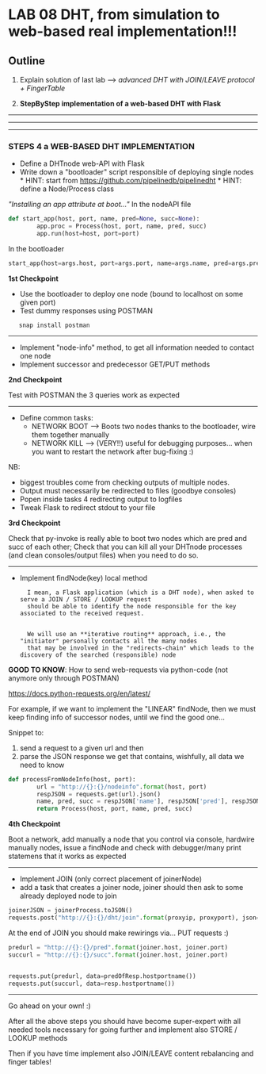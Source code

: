 ﻿# LAB 08 DHT, from simulation to web-based real implementation!!!

## Outline


1. Explain solution of last lab
   --> *advanced DHT with JOIN/LEAVE protocol + FingerTable*

2. **StepByStep implementation of a web-based DHT with Flask**

------------------------------------------------------------
------------------------------------------------------------
------------------------------------------------------------

### STEPS 4 a WEB-BASED DHT IMPLEMENTATION

- Define a DHTnode web-API with Flask
- Write down a "bootloader" script responsible of deploying single nodes
        * HINT: start from https://github.com/pipelinedb/pipelinedht
        * HINT: define a Node/Process class

*"Installing an app attribute at boot..."*
In the nodeAPI file
```Python
def start_app(host, port, name, pred=None, succ=None):
        app.proc = Process(host, port, name, pred, succ)
        app.run(host=host, port=port)
```


In the bootloader
```Python
start_app(host=args.host, port=args.port, name=args.name, pred=args.pred, succ=args.succ)
```


**1st Checkpoint**


- Use the bootloader to deploy one node (bound to localhost on some given port)
- Test dummy responses using POSTMAN


```
   snap install postman
```
------------------------------------------------------------


- Implement "node-info" method, to get all information needed to contact one node
- Implement successor and predecessor GET/PUT methods


**2nd Checkpoint**


Test with POSTMAN the 3 queries work as expected


------------------------------------------------------------


- Define common tasks:
   * NETWORK BOOT --> Boots two nodes thanks to the bootloader, wire them together manually
   * NETWORK KILL --> (VERY!!) useful for debugging purposes... when you want to restart the network after bug-fixing :)


NB:
- biggest troubles come from checking outputs of multiple nodes.
- Output must necessarily be redirected to files (goodbye consoles)
- Popen inside tasks 4 redirecting output to logfiles
- Tweak Flask to redirect stdout to your file




**3rd Checkpoint**


Check that py-invoke is really able to boot two nodes which are pred and succ of each other;
Check that you can kill all your DHTnode processes (and clean consoles/output files) when you need to do so.


------------------------------------------------------------


- Implement findNode(key) local method


        I mean, a Flask application (which is a DHT node), when asked to serve a JOIN / STORE / LOOKUP request
        should be able to identify the node responsible for the key associated to the received request.


        We will use an **iterative routing** approach, i.e., the "initiator" personally contacts all the many nodes
        that may be involved in the "redirects-chain" which leads to the discovery of the searched (responsible) node


**GOOD TO KNOW**: How to send web-requests via python-code (not anymore only through POSTMAN)


https://docs.python-requests.org/en/latest/


For example, if we want to implement the "LINEAR" findNode, then we must keep finding info
of successor nodes, until we find the good one...


Snippet to:
1. send a request to a given url and then
2. parse the JSON response we get that contains, wishfully, all data we need to know


```Python
def processFromNodeInfo(host, port):
        url = "http://{}:{}/nodeinfo".format(host, port)
        respJSON = requests.get(url).json()
        name, pred, succ = respJSON['name'], respJSON['pred'], respJSON['succ']
        return Process(host, port, name, pred, succ)
```


**4th Checkpoint**


Boot a network, add manually a node that you control via console, hardwire manually nodes,
issue a findNode and check with debugger/many print statemens that it works as expected


------------------------------------------------------------


- Implement JOIN (only correct placement of joinerNode)
- add a task that creates a joiner node, joiner should then ask to some already deployed node
to join


```Python
joinerJSON = joinerProcess.toJSON()
requests.post("http://{}:{}/dht/join".format(proxyip, proxyport), json=joinerJSON)
```


At the end of JOIN you should make rewirings via... PUT requests :)


```Python
predurl = "http://{}:{}/pred".format(joiner.host, joiner.port)
succurl = "http://{}:{}/succ".format(joiner.host, joiner.port)


requests.put(predurl, data=predOfResp.hostportname())
requests.put(succurl, data=resp.hostportname())
```


------------------------------------------------------------


Go ahead on your own! :)


After all the above steps you should have become super-expert with all needed tools necessary
for going further and implement also STORE / LOOKUP methods


Then if you have time implement also JOIN/LEAVE content rebalancing and finger tables!